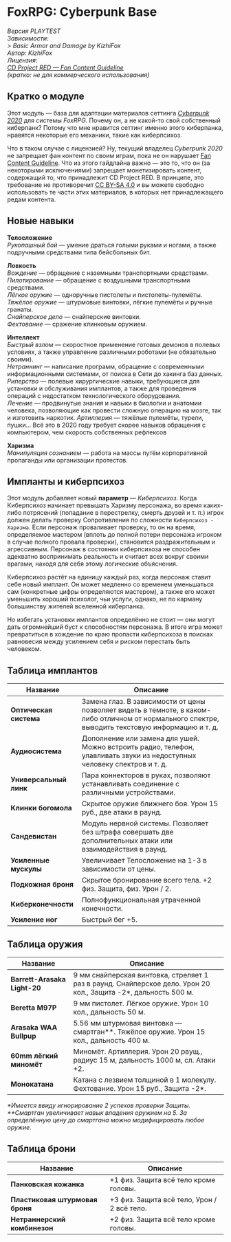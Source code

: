 # FoxRPG: Cyberpunk Base

*Версия PLAYTEST*  
*Зависимости:*  
*> Basic Armor and Damage by KizhiFox*  
*Автор: KizhiFox*  
*Лицензия:*  
*[CD Project RED — Fan Content Guideline](https://cdprojektred.com/en/fan-content)*  
*(кратко: не для коммерческого использования)*

## Кратко о модуле

Этот модуль — база для адаптации материалов сеттинга *[Cyberpunk 2020](https://cyberpunk.fandom.com/wiki/Cyberpunk_2020)* для системы *FoxRPG*. Почему он, а не какой-то свой собственный киберпанк? Потому что мне нравится сеттинг именно этого киберпанка, нравятся некоторые его механики, такие как киберпсихоз.

Что в таком случае с лицензией? Ну, текущий владелец *Cyberpunk 2020* не запрещает фан контент по своим играм, пока не он нарушает [Fan Content Guideline](https://cdprojektred.com/en/fan-content). Что из этого гайдлайна важно — это то, что он (за некоторыми исключениями) запрещает монетизировать контент, содержащий то, что принадлежит CD Project RED. В принципе, это требование не противоречит [CC BY⁠-⁠SA 4⁠.⁠0](https://creativecommons.org/licenses/by-sa/4.0/) и вы можете свободно использовать те части этих материалов, в которых нет принадлежащего редам контента.

## Новые навыки

**Телосложение**  
*Рукопашный бой* — умение драться голыми руками и ногами, а также подручными средствами типа бейсбольных бит.


**Ловкость**  
*Вождение* — обращение с наземными транспортными средствами.  
*Пилотирование* — обращение с воздушными транспортными средствами.  
*Лёгкое оружие* — одноручные пистолеты и пистолеты-пулемёты.  
*Тяжёлое оружие* — штурмовые винтовки, лёгкие пулемёты и ручные гранаты.  
*Снайперское дело* — снайперские винтовки.  
*Фехтование* — сражение клинковым оружием.

**Интеллект**  
*Быстрый взлом* — скоростное применение готовых демонов в полевых условиях, а также управление различными роботами (не обязательно своими).  
*Нетраннинг* — написание программ, обращение с современными информационными системами, от поиска в Сети до хакинга баз данных.  
*Риперство* — полевые хирургические навыки, требующиеся для установки и обслуживания имплантов, а также для проведения операций с недостатком технологического оборудования.  
*Лечение* — продвинутые знания и навыки в биологии и анатомии человека, позволяющие как провести сложную операцию на мозге, так и изготовить наркотик.
*Артиллерия* — тяжёлые пулемёты, турели, пушки... Всё это в 2020 году требует скорее навыков обращения с компьютером, чем скорость собственных рефлексов

**Харизма**  
*Манипуляция сознанием* — работа на массы путём корпоративной пропаганды или организации протестов.

## Импланты и киберпсихоз

Этот модуль добавляет новый **параметр** — *Киберпсихоз*. Когда Киберпсихоз начинает превышать Харизму персонажа, во время каких-либо потрясений (попадание в перестрелку, смерть друзей и т. п.) игрок должен делать проверку Сопротивления по сложности `Киберпсихоз - Харизма`. Если персонаж проваливает проверку, то он на время, определяемое мастером (вплоть до полной потери персонажа игроком в случае полного провала проверки), становится раздражительным и агрессивным. Персонаж в состоянии киберпсихоза не способен адекватно воспринимать реальность и считает всех вокруг своими врагами, находя для себя этому логические объяснения.

Киберпсихоз растёт на единицу каждый раз, когда персонаж ставит себе новый имплант. Он может медленно со временем уменьшаться сам (конкретные цифры определяются мастером), а также его может уменьшить хороший психолог, чьи услуги, однако, не по карману большинству жителей вселенной киберпанка.

Но избегать установки имплантов определённо не стоит — они могут дать огромнейший буст к способностям персонажа. В итоге игра может превратиться в хождение по краю пропасти киберпсихоза в поисках равновесия между усилением себя и риском перестать быть человеком.

## Таблица имплантов

Название | Описание
--- | ---
**Оптическая система** | Замена глаз. В зависимости от цены позволяет видеть в темноте, в каком-либо отличном от нормального спектре, выводить текстовую информацию и т. д.
**Аудиосистема** | Дополнение или замена для ушей. Можно встроить радио, телефон, улавливать звуки из недоступных человеку спектров и т. д.
**Универсальный линк** | Пара коннекторов в руках, позволяют устанавливать соединение с различными устройствами.
**Клинки богомола** | Скрытое оружие ближнего боя. Урон 15 руб., две атаки в раунд.
**Сандевистан** | Модуль нервной системы. Позволяет без штрафа совершать две дополнительных атаки или взаимодействия в раунд.
**Усиленные мускулы** | Увеличивает Телосложение на 1-3 в зависимости от цены.
**Подкожная броня** | Скрытое бронирование всего тела. +2 физ. Защита, физ. Урон / 2.
**Киберконечности** | Полнофункциональная утраченной конечности.
**Усиление ног** | Быстрый бег +5.

## Таблица оружия

Название | Описание
--- | ---
**Barrett-Arasaka Light-20** | 9 мм снайперская винтовка, стреляет 1 раз в раунд. Снайперское дело. Урон 20 кол., Защита -2\*, дальность 500 м. 
**Beretta M97P** | 9 мм пистолет. Лёгкое оружие. Урон 10 кол., дальность 50 м.
**Arasaka WAA Bullpup** | 5.56 мм штурмовая винтовка — смартган\*\*.  Тяжёлое оружие. Урон 15 кол., дальность 400 м.
**60mm лёгкий миномёт** | Миномёт. Артиллерия. Урон 20 рвущ., радиус 15 м, дальность 1000 м, сл. Атаки +2.
**Монокатана** | Катана с лезвием толщиной в 1 молекулу. Фехтование. Урон 15 руб., Защита -2\*.

*\*Имеется ввиду игнорирование 2 успехов проверки Защиты.*  
*\*\*Смартган увеличивает навык владения оружием на 5. За определённую цену до смартгана можно модифицировать любое оружие.*

## Таблица брони

Название | Описание
--- | ---
**Панковская кожанка** | +1 физ. Защита всё тело кроме головы.
**Пластиковая штурмовая броня** | +3 физ. Защита всё тело, Урон / 2 всё тело.
**Нетраннерский комбинезон** | +2 физ. Защита всё тело кроме головы.
